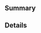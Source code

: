 ## Summary

<!-- Brief summary of the issue, like steps to reproduce for a bug, screenshots, etc. If you are looking to make a feature request to Greenwood, please go to https://github.com/ProjectEvergreen/greenwood . -->

## Details

<!-- Please provide additional details that would be helpful to the team when reviewing this issue. -->